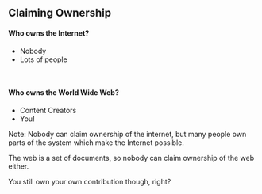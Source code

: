 ## Claiming Ownership

#### **Who owns the Internet?**

- Nobody
- Lots of people

<br>

#### **Who owns the World Wide Web?**

- Content Creators
- You!

Note:
Nobody can claim ownership of the internet, but many people own parts of the system which make the Internet possible.

The web is a set of documents, so nobody can claim ownership of the web either.

You still own your own contribution though, right?